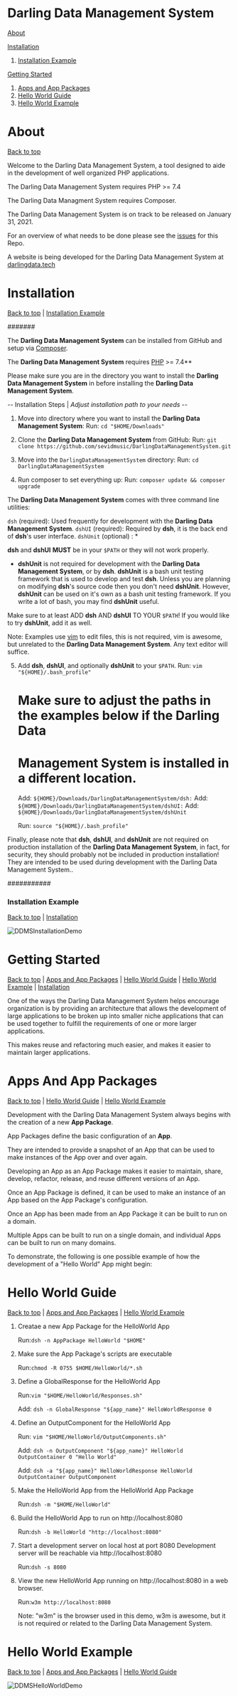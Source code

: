# Darling Data Management System

[About](#about)

[Installation](#installation)
1. [Installation Example](#installation-example)

[Getting Started](#getting-started)

1. [Apps and App Packages](#apps-and-app-packages)
2. [Hello World Guide](#hello-world-guide)
3. [Hello World Example](#hello-world-example)

# About

[Back to top](#darling-data-management-system)

Welcome to the Darling Data Management System, a tool designed to aide in the
development of well organized PHP applications.

The Darling Data Management System requires PHP >= 7.4

The Darling Data Managment System requires Composer.

The Darling Data Management System is on track to be released on
January 31, 2021.

For an overview of what needs to be done please see the
[issues](https://github.com/sevidmusic/DarlingDataManagementSystem/issues) for this Repo.

A website is being developed for the Darling Data Management System at [darlingdata.tech](http://darlingdata.tech)

# Installation

[Back to top](#darling-data-management-system) | [Installation Example](#installation-example)

#######

The **Darling Data Management System** can be installed from GitHub
and setup via [Composer](https://github.com/composer/composer).

The **Darling Data Management System** requires [PHP](https://github.com/php/php-src) >= 7.4**

Please make sure you are in the directory you want to install the
**Darling Data Management System** in before installing the **Darling
Data Management System**.

-- Installation Steps | _Adjust installation path to your needs_ --

1. Move into directory where you want to install the **Darling Data Management System**:
   Run: `cd "$HOME/Downloads"`

2. Clone the **Darling Data Management System** from GitHub:
   Run: `git clone https://github.com/sevidmusic/DarlingDataManagementSystem.git`

3. Move into the `DarlingDataManagementSystem` directory:
   Run: `cd DarlingDataManagementSystem`

4. Run composer to set everything up:
   Run: `composer update && composer upgrade`

The **Darling Data Management System** comes with three command line utilities:

`dsh`     (required): Used frequently for development with the **Darling Data Management System**.
`dshUI`   (required): Required by **dsh**, it is the back end of **dsh**'s user interface.
`dshUnit` (optional) : *

**dsh** and **dshUI** **MUST** be in your `$PATH` or they will not work properly.

* **dshUnit** is not required for development with the **Darling Data Management System**,
  or by **dsh**. **dshUnit** is a bash unit testing framework that is used to develop and
  test **dsh**. Unless you are planning on modifying **dsh**'s source code then you don't
  need **dshUnit**. However, **dshUnit** can be used on it's own as a bash unit testing
  framework. If you write a lot of bash, you may find **dshUnit** useful.

Make sure to at least ADD **dsh** AND **dshUI** TO YOUR `$PATH`! If you would like to try
**dshUnit**, add it as well.

Note: Examples use [vim](https://github.com/vim/vim) to edit files, this is not required, vim is awesome, but
      unrelated to the **Darling Data Management System**. Any text editor will suffice.

5. Add **dsh**, **dshUI**, and optionally **dshUnit** to your `$PATH`.
   Run: `vim "${HOME}/.bash_profile"`

   # Make sure to adjust the paths in the examples below if the Darling Data
   # Management System is installed in a different location.

   Add: `${HOME}/Downloads/DarlingDataManagementSystem/dsh:`
   Add: `${HOME}/Downloads/DarlingDataManagementSystem/dshUI:`
   Add: `${HOME}/Downloads/DarlingDataManagementSystem/dshUnit`

   Run: `source "${HOME}/.bash_profile"`

Finally, please note that **dsh**, **dshUI**, and **dshUnit** are not required on
production installation of the **Darling Data Management System**, in fact, for
security, they should probably not be included in production installation! They
are intended to be used during development with the Darling Data Management System..

###########

### Installation Example

[Back to top](#darling-data-management-system) | [Installation](#installation)

![DDMSInstallationDemo](https://github.com/sevidmusic/DDMSDocsAndDemos/blob/main/DDMSDemoGifs/DDMSInstallationDemo.gif?raw=true)

# Getting Started

[Back to top](#darling-data-management-system) | [Apps and App Packages](#apps-and-app-packages) | [Hello World Guide](#hello-world-guide) | [Hello World Example](#hello-world-example) | [Installation](#installation)

One of the ways the Darling Data Management System helps encourage organization
is by providing an architecture that allows the development of large applications
to be broken up into smaller niche applications that can be used together to fulfill
the requirements of one or more larger applications.

This makes reuse and refactoring much easier, and makes it easier to maintain
larger applications.

# Apps And App Packages

[Back to top](#darling-data-management-system) | [Hello World Guide](#hello-world-guide) | [Hello World Example](#hello-world-example)

Development with the Darling Data Management System always begins with the
creation of a new **App Package**.

App Packages define the basic configuration of an **App**.

They are intended to provide a snapshot of an App that can be used
to make instances of the App over and over again.

Developing an App as an App Package makes it easier to maintain, share, develop,
refactor, release, and reuse different versions of an App.

Once an App Package is defined, it can be used to make an instance of an App
based on the App Package's configuration.

Once an App has been made from an App Package it can be built to run on a domain.

Multiple Apps can be built to run on a single domain, and individual Apps can
be built to run on many domains.

To demonstrate, the following is one possible example of how the development of
a "Hello World" App might begin:

# Hello World Guide

[Back to top](#darling-data-management-system) | [Apps and App Packages](#apps-and-app-packages) | [Hello World Example](#hello-world-example)

1. Creatae a new App Package for the HelloWorld App

   Run:`dsh -n AppPackage HelloWorld "$HOME"`

2. Make sure the App Package's scripts are executable

   Run:`chmod -R 0755 $HOME/HelloWorld/*.sh`

3. Define a GlobalResponse for the HelloWorld App

   Run:`vim "$HOME/HelloWorld/Responses.sh"`

   Add: `dsh -n GlobalResponse "${app_name}" HelloWorldResponse 0`

4. Define an OutputComponent for the HelloWorld App

   Run: `vim "$HOME/HelloWorld/OutputComponents.sh"`

   Add: `dsh -n OutputComponent "${app_name}" HelloWorld OutputContainer 0 "Hello World"`

   Add: `dsh -a "${app_name}" HelloWorldResponse HelloWorld OutputContainer OutputComponent`

5. Make the HelloWorld App from the HelloWorld App Package

   Run:`dsh -m "$HOME/HelloWorld"`

6. Build the HelloWorld App to run on http://localhost:8080

   Run:`dsh -b HelloWorld "http://localhost:8080"`

7. Start a development server on local host at port 8080
   Development server will be reachable via http://localhost:8080

   Run:`dsh -s 8080`

8. View the new HelloWorld App running on http://localhost:8080 in a web browser.

   Run:`w3m http://localhost:8080`

   Note: "w3m" is the browser used in this demo, w3m is awesome, but it is not
         required or related to the Darling Data Management System.

# Hello World Example

[Back to top](#darling-data-management-system) | [Apps and App Packages](#apps-and-app-packages) | [Hello World Guide](#hello-world-guide)

![DDMSHelloWorldDemo](https://github.com/sevidmusic/DDMSDocsAndDemos/blob/main/DDMSDemoGifs/DDMSHelloWorldAppDemo.gif?raw=true)

